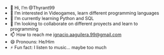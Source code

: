 - 👋 Hi, I’m @Thyrant99
- 👀 I’m interested in Videogames, learn different programming languages 
- 🌱 I’m currently learning Python and SQL
- 💞️ I’m looking to collaborate on different proyects and learn to programming
- 📫 How to reach me ignacio.aaguilera.99@gmail.com
- 😄 Pronouns: He/Him
- ⚡ Fun fact: I listen to music... maybe too much 

<!---
Thyrant99/Thyrant99 is a ✨ special ✨ repository because its `README.md` (this file) appears on your GitHub profile.
You can click the Preview link to take a look at your changes.
--->
